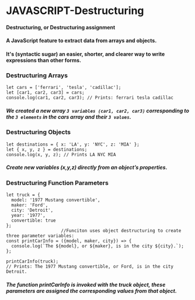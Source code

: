 # JAVASCRIPT-Destructuring

#### Destructuring, or Destructuring assignment
#### A JavaScript feature to extract data from arrays and objects.
#### It's (syntactic sugar) an easier, shorter, and clearer way to write expressions than other forms.

### Destructuring Arrays

    let cars = ['ferrari', 'tesla', 'cadillac'];
    let [car1, car2, car3] = cars;
    console.log(car1, car2, car3); // Prints: ferrari tesla cadillac

##### We created a new array `3 variables (car1, car2, car3)` corresponding to the `3 elements` in the cars array and their `3 values`.

### Destructuring Objects

    let destinations = { x: 'LA', y: 'NYC', z: 'MIA' };
    let { x, y, z } = destinations;
    console.log(x, y, z); // Prints LA NYC MIA

##### Create new variables (x,y,z) directly from an object’s properties.
    
### Destructuring Function Parameters

    let truck = {
      model: '1977 Mustang convertible',
      maker: 'Ford',
      city: 'Detroit',
      year: '1977',
      convertible: true
    };
                         //Funciton uses object destructuring to create three parameter variables:
    const printCarInfo = ({model, maker, city}) => {              
      console.log(`The ${model}, or ${maker}, is in the city ${city}.`);
    };

    printCarInfo(truck);
    // Prints: The 1977 Mustang convertible, or Ford, is in the city Detroit.

#####  The function printCarInfo is invoked with the truck object, these parameters are assigned the corresponding values from that object.
